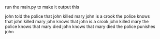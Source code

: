 run the main.py to make it output this

john told the police that john killed mary
john is a crook
the police knows that john killed mary
john knows that john is a crook
john killed mary
the police knows that mary died
john knows that mary died
the police punishes john

